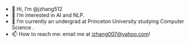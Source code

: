 - 👋 Hi, I’m @jzhang512
- 👀 I’m interested in AI and NLP.
- 🌱 I’m currently an undergrad at Princeton University studying Computer Science . 
- 📫 How to reach me: email me at jzhang007@yahoo.com! 

<!---
jzhang512/jzhang512 is a ✨ special ✨ repository because its `README.md` (this file) appears on your GitHub profile.
You can click the Preview link to take a look at your changes.
--->
